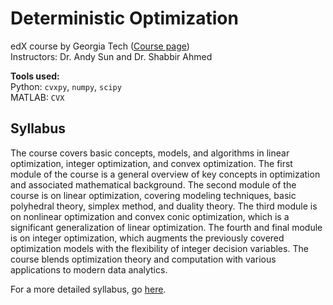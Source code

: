 # Deterministic Optimization
edX course by Georgia Tech ([Course page](https://courses.edx.org/courses/course-v1:GTx+ISYE6669+2T2018/course/)) <br />
Instructors: Dr. Andy Sun and Dr. Shabbir Ahmed

**Tools used:** <br />
Python: `cvxpy`, `numpy`, `scipy` <br />
MATLAB: `CVX`

## Syllabus
The course covers basic concepts, models, and algorithms in linear optimization, integer optimization, and convex optimization. The first module of the course is a general overview of key concepts in optimization and associated mathematical background. The second module of the course is on linear optimization, covering modeling techniques, basic polyhedral theory, simplex method, and duality theory. The third module is on nonlinear optimization and convex conic optimization, which is a significant generalization of linear optimization. The fourth and final module is on integer optimization, which augments the previously covered optimization models with the flexibility of integer decision variables. The course blends optimization theory and computation with various applications to modern data analytics.

For a more detailed syllabus, go [here](https://github.com/abhishek47kashyap/GTx-Deterministic-Optimization/blob/master/Syllabus.pdf).
